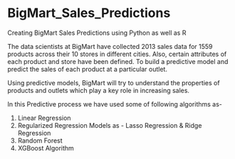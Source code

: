 # BigMart_Sales_Predictions
Creating BigMart Sales Predictions using Python as well as R

The data scientists at BigMart have collected 2013 sales data for 1559 products across their 10 stores in different
cities. Also, certain attributes of each product and store have been defined. 
To build a predictive model and predict the sales of each product at a particular outlet.

Using predictive models, BigMart will try to understand the properties of products and outlets which play a key role in increasing sales.

In this Predictive process we have used some of following algorithms as-
  1. Linear Regression
  2. Regularized Regression Models as - Lasso Regression & Ridge Regression
  3. Random Forest
  4. XGBoost Algorithm
  

